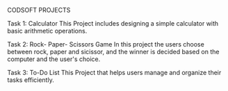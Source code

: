 CODSOFT PROJECTS

Task 1: Calculator
This Project includes designing a simple calculator with basic arithmetic operations.

Task 2: Rock- Paper- Scissors Game 
In this project the users choose between rock, paper and sicissor, and the winner is decided based on the computer and the user's choice. 

Task 3: To-Do List
This Project that helps users manage and organize their tasks efficiently.
